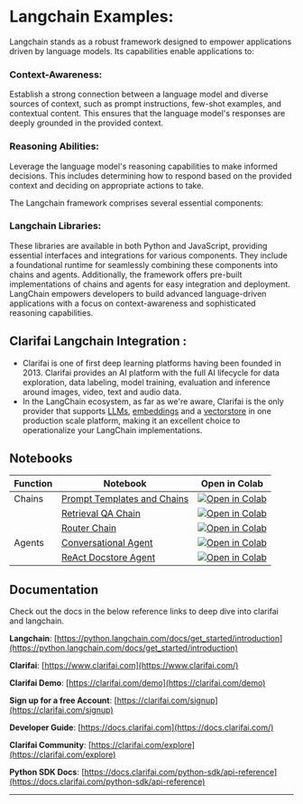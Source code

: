 
# Langchain Examples:
Langchain stands as a robust framework designed to empower applications driven by language models. Its capabilities enable applications to:

### Context-Awareness:
Establish a strong connection between a language model and diverse sources of context, such as prompt instructions, few-shot examples, and contextual content. This ensures that the language model's responses are deeply grounded in the provided context.

### Reasoning Abilities:
Leverage the language model's reasoning capabilities to make informed decisions. This includes determining how to respond based on the provided context and deciding on appropriate actions to take.


The Langchain framework comprises several essential components:
### Langchain Libraries:
These libraries are available in both Python and JavaScript, providing essential interfaces and integrations for various components. They include a foundational runtime for seamlessly combining these components into chains and agents. Additionally, the framework offers pre-built implementations of chains and agents for easy integration and deployment.
LangChain empowers developers to build advanced language-driven applications with a focus on context-awareness and sophisticated reasoning capabilities.

## Clarifai Langchain Integration :
* Clarifai is one of first deep learning platforms having been founded in 2013. Clarifai provides an AI platform with the full AI lifecycle for data exploration, data labeling, model training, evaluation and inference around images, video, text and audio data.
* In the LangChain ecosystem, as far as we're aware, Clarifai is the only provider that supports [LLMs](https://python.langchain.com/docs/integrations/llms/clarifai), [embeddings](https://python.langchain.com/docs/integrations/text_embedding/clarifai) and a [vectorstore](https://python.langchain.com/docs/integrations/vectorstores/clarifai) in one production scale platform, making it an excellent choice to operationalize your LangChain implementations.



## Notebooks
| Function    | Notebook    | Open in Colab |
| ----------- | ----------- | -----------   |
| Chains      | [Prompt Templates and Chains](Chains/Prompt-templates_and_chains.ipynb) | [![Open in Colab](https://colab.research.google.com/assets/colab-badge.svg)](https://colab.research.google.com/github/Clarifai/examples/blob/main/Integrations/Langchain/Chains/Prompt-templates_and_chains.ipynb) |
 |             | [Retrieval QA Chain](Chains/Retrieval_QA_chain_with_Clarifai_Vectorstore.ipynb) | [![Open in Colab](https://colab.research.google.com/assets/colab-badge.svg)](https://colab.research.google.com/github/Clarifai/examples/blob/main/Integrations/Langchain/Chains/Retrieval_QA_chain_with_Clarifai_Vectorstore.ipynb) |
|             | [Router Chain](Chains/Router_chain_examples_with_Clarifai_SDK.ipynb) | [![Open in Colab](https://colab.research.google.com/assets/colab-badge.svg)](https://colab.research.google.com/github/Clarifai/examples/blob/main/Integrations/Langchain/Chains/Router_chain_examples_with_Clarifai_SDK.ipynb) |
| Agents       | [Conversational Agent](Agents/Retrieval_QA_with_Conversation_memory.ipynb) | [![Open in Colab](https://colab.research.google.com/assets/colab-badge.svg)](https://colab.research.google.com/github/Clarifai/examples/blob/main/Integrations/Langchain/Agents/Retrieval_QA_with_Conversation_memory.ipynb) |
|             | [ReAct Docstore Agent](Agents/Doc-retrieve_using_Langchain-ReAct_Agent.ipynb) | [![Open in Colab](https://colab.research.google.com/assets/colab-badge.svg)](https://colab.research.google.com/github/Clarifai/examples/blob/main/Integrations/Langchain/Agents/Doc-retrieve_using_Langchain-ReAct_Agent.ipynb) |











## Documentation
Check out the docs in the below reference links to deep dive into clarifai and langchain.

**Langchain**: [https://python.langchain.com/docs/get_started/introduction](https://python.langchain.com/docs/get_started/introduction)

**Clarifai**: [https://www.clarifai.com](https://www.clarifai.com/)

**Clarifai Demo**: [https://clarifai.com/demo](https://clarifai.com/demo)

**Sign up for a free Account**: [https://clarifai.com/signup](https://clarifai.com/signup)

**Developer Guide**: [https://docs.clarifai.com](https://docs.clarifai.com/)

**Clarifai Community**: [https://clarifai.com/explore](https://clarifai.com/explore)

**Python SDK Docs**: [https://docs.clarifai.com/python-sdk/api-reference](https://docs.clarifai.com/python-sdk/api-reference)

---
